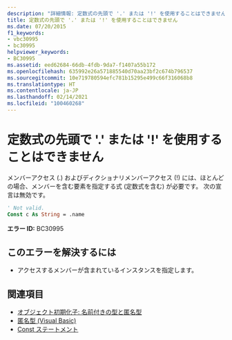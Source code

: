 ```yaml
---
description: "詳細情報: 定数式の先頭で '.' または '!' を使用することはできません"
title: 定数式の先頭で '.' または '!' を使用することはできません
ms.date: 07/20/2015
f1_keywords:
- vbc30995
- bc30995
helpviewer_keywords:
- BC30995
ms.assetid: eed62684-66db-4fdb-9da7-f1407a55b172
ms.openlocfilehash: 635992e26a571885540d70aa23bf2c674b796537
ms.sourcegitcommit: 10e719780594efc781b15295e499c66f316068b8
ms.translationtype: HT
ms.contentlocale: ja-JP
ms.lasthandoff: 02/14/2021
ms.locfileid: "100460268"
---
```

# <a name="leading--or--cannot-appear-in-a-constant-expression"></a>定数式の先頭で '.' または '!' を使用することはできません

メンバーアクセス (.) およびディクショナリメンバーアクセス (!) には、ほとんどの場合、メンバーを含む要素を指定する式 (定数式を含む) が必要です。 次の宣言は無効です。  
  
```vb  
' Not valid.  
Const c As String = .name  
```  
  
 **エラー ID:** BC30995  
  
## <a name="to-correct-this-error"></a>このエラーを解決するには  
  
- アクセスするメンバーが含まれているインスタンスを指定します。  
  
## <a name="see-also"></a>関連項目

- [オブジェクト初期化子: 名前付きの型と匿名型](../programming-guide/language-features/objects-and-classes/object-initializers-named-and-anonymous-types.md)
- [匿名型 (Visual Basic)](../programming-guide/language-features/objects-and-classes/anonymous-types.md)
- [Const ステートメント](../language-reference/statements/const-statement.md)
